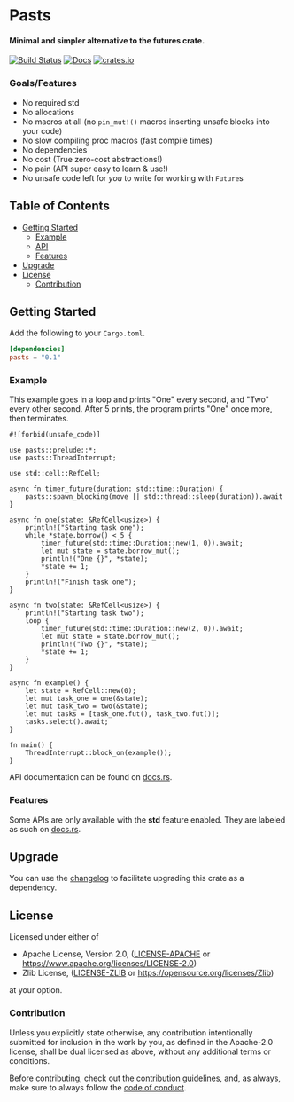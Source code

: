 # Pasts

#### Minimal and simpler alternative to the futures crate.

[![Build Status](https://api.travis-ci.org/AldaronLau/pasts.svg?branch=master)](https://travis-ci.org/AldaronLau/pasts)
[![Docs](https://docs.rs/pasts/badge.svg)](https://docs.rs/pasts)
[![crates.io](https://img.shields.io/crates/v/pasts.svg)](https://crates.io/crates/pasts)

### Goals/Features
- No required std
- No allocations
- No macros at all (no `pin_mut!()` macros inserting unsafe blocks into your code)
- No slow compiling proc macros (fast compile times)
- No dependencies
- No cost (True zero-cost abstractions!)
- No pain (API super easy to learn & use!)
- No unsafe code left for *you* to write for working with `Future`s

## Table of Contents
- [Getting Started](#getting-started)
   - [Example](#example)
   - [API](#api)
   - [Features](#features)
- [Upgrade](#upgrade)
- [License](#license)
   - [Contribution](#contribution)


## Getting Started
Add the following to your `Cargo.toml`.

```toml
[dependencies]
pasts = "0.1"
```

### Example
This example goes in a loop and prints "One" every second, and "Two" every other
second.  After 5 prints, the program prints "One" once more, then terminates.

```rust,no_run
#![forbid(unsafe_code)]

use pasts::prelude::*;
use pasts::ThreadInterrupt;

use std::cell::RefCell;

async fn timer_future(duration: std::time::Duration) {
    pasts::spawn_blocking(move || std::thread::sleep(duration)).await
}

async fn one(state: &RefCell<usize>) {
    println!("Starting task one");
    while *state.borrow() < 5 {
        timer_future(std::time::Duration::new(1, 0)).await;
        let mut state = state.borrow_mut();
        println!("One {}", *state);
        *state += 1;
    }
    println!("Finish task one");
}

async fn two(state: &RefCell<usize>) {
    println!("Starting task two");
    loop {
        timer_future(std::time::Duration::new(2, 0)).await;
        let mut state = state.borrow_mut();
        println!("Two {}", *state);
        *state += 1;
    }
}

async fn example() {
    let state = RefCell::new(0);
    let mut task_one = one(&state);
    let mut task_two = two(&state);
    let mut tasks = [task_one.fut(), task_two.fut()];
    tasks.select().await;
}

fn main() {
    ThreadInterrupt::block_on(example());
}
```

API documentation can be found on [docs.rs](https://docs.rs/pasts).

### Features
Some APIs are only available with the **std** feature enabled.  They are labeled
as such on [docs.rs](https://docs.rs/pasts).

## Upgrade
You can use the
[changelog](https://github.com/AldaronLau/pasts/blob/master/CHANGELOG.md)
to facilitate upgrading this crate as a dependency.

## License
Licensed under either of
 - Apache License, Version 2.0,
   ([LICENSE-APACHE](https://github.com/AldaronLau/pasts/blob/master/LICENSE-APACHE) or
   https://www.apache.org/licenses/LICENSE-2.0)
 - Zlib License,
   ([LICENSE-ZLIB](https://github.com/AldaronLau/pasts/blob/master/LICENSE-ZLIB) or
   https://opensource.org/licenses/Zlib)

at your option.

### Contribution
Unless you explicitly state otherwise, any contribution intentionally submitted
for inclusion in the work by you, as defined in the Apache-2.0 license, shall be
dual licensed as above, without any additional terms or conditions.

Before contributing, check out the
[contribution guidelines](https://github.com/AldaronLau/pasts/blob/master/CONTRIBUTING.md),
and, as always, make sure to always follow the
[code of conduct](https://github.com/AldaronLau/pasts/blob/master/CODE_OF_CONDUCT.md).
